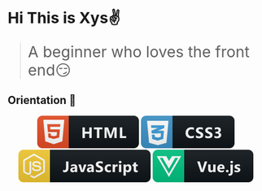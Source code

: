 <!--
 * @Descripttion: Spicy chicken
 * @Author: YuShu Xiao
 * @Date: 2023-02-22 19:33:41
 * @LastEditors: YuShu Xiao
 * @LastEditTime: 2023-02-22 20:46:51
-->
# <div style="font-size:30px;" >Hi This  is Xys✌️</div>
><div style="font-size:30px">A beginner who loves the front end😏</div>
## Orientation 🎯
<div align="center"><img src="./assets/html.svg"/>
<img src="./assets/css3.svg"/>
<img src="./assets/js.svg"/>
<img src="./assets/vue.svg"/>

<!-- ![Anurag's GitHub stats](https://github-readme-stats.vercel.app/api?username=xysccc&show_icons=true) -->
</div>



